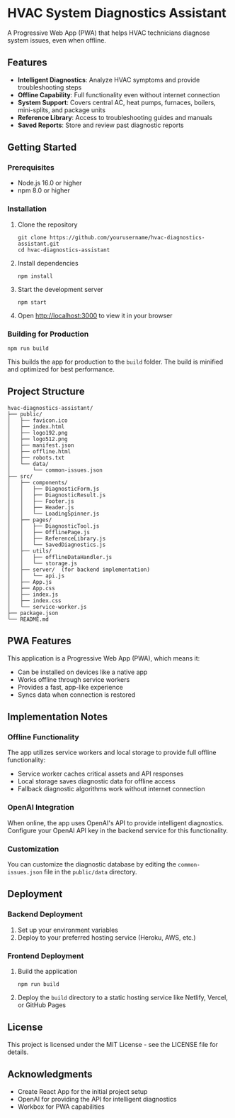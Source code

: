 # HVAC System Diagnostics Assistant

A Progressive Web App (PWA) that helps HVAC technicians diagnose system issues, even when offline.

## Features

- **Intelligent Diagnostics**: Analyze HVAC symptoms and provide troubleshooting steps
- **Offline Capability**: Full functionality even without internet connection
- **System Support**: Covers central AC, heat pumps, furnaces, boilers, mini-splits, and package units
- **Reference Library**: Access to troubleshooting guides and manuals
- **Saved Reports**: Store and review past diagnostic reports

## Getting Started

### Prerequisites

- Node.js 16.0 or higher
- npm 8.0 or higher

### Installation

1. Clone the repository
   ```
   git clone https://github.com/yourusername/hvac-diagnostics-assistant.git
   cd hvac-diagnostics-assistant
   ```

2. Install dependencies
   ```
   npm install
   ```

3. Start the development server
   ```
   npm start
   ```

4. Open [http://localhost:3000](http://localhost:3000) to view it in your browser

### Building for Production

```
npm run build
```

This builds the app for production to the `build` folder. The build is minified and optimized for best performance.

## Project Structure

```
hvac-diagnostics-assistant/
├── public/
│   ├── favicon.ico
│   ├── index.html
│   ├── logo192.png
│   ├── logo512.png
│   ├── manifest.json
│   ├── offline.html
│   ├── robots.txt
│   └── data/
│       └── common-issues.json
├── src/
│   ├── components/
│   │   ├── DiagnosticForm.js
│   │   ├── DiagnosticResult.js
│   │   ├── Footer.js
│   │   ├── Header.js
│   │   └── LoadingSpinner.js
│   ├── pages/
│   │   ├── DiagnosticTool.js
│   │   ├── OfflinePage.js
│   │   ├── ReferenceLibrary.js
│   │   └── SavedDiagnostics.js
│   ├── utils/
│   │   ├── offlineDataHandler.js
│   │   └── storage.js
│   ├── server/  (for backend implementation)
│   │   └── api.js
│   ├── App.js
│   ├── App.css
│   ├── index.js
│   ├── index.css
│   └── service-worker.js
├── package.json
└── README.md
```

## PWA Features

This application is a Progressive Web App (PWA), which means it:

- Can be installed on devices like a native app
- Works offline through service workers
- Provides a fast, app-like experience
- Syncs data when connection is restored

## Implementation Notes

### Offline Functionality

The app utilizes service workers and local storage to provide full offline functionality:

- Service worker caches critical assets and API responses
- Local storage saves diagnostic data for offline access
- Fallback diagnostic algorithms work without internet connection

### OpenAI Integration

When online, the app uses OpenAI's API to provide intelligent diagnostics. Configure your OpenAI API key in the backend service for this functionality.

### Customization

You can customize the diagnostic database by editing the `common-issues.json` file in the `public/data` directory.

## Deployment

### Backend Deployment

1. Set up your environment variables
2. Deploy to your preferred hosting service (Heroku, AWS, etc.)

### Frontend Deployment

1. Build the application
   ```
   npm run build
   ```

2. Deploy the `build` directory to a static hosting service like Netlify, Vercel, or GitHub Pages

## License

This project is licensed under the MIT License - see the LICENSE file for details.

## Acknowledgments

- Create React App for the initial project setup
- OpenAI for providing the API for intelligent diagnostics
- Workbox for PWA capabilities
